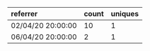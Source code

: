 | referrer          | count | uniques |
| :---------------- | :---- | :------ |
| 02/04/20 20:00:00 | 10    | 1       |
| 06/04/20 20:00:00 | 2     | 1       |
